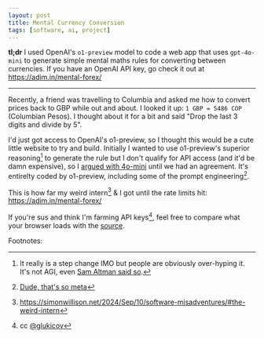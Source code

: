 ```yaml
---
layout: post
title: Mental Currency Conversion
tags: [software, ai, project]
---
```


**tl;dr** I used OpenAI's `o1-preview` model to code a web app that uses `gpt-4o-mini` to generate simple mental maths rules for converting between currencies. If you have an OpenAI API key, go check it out at https://adim.in/mental-forex/

---
Recently, a friend was travelling to Columbia and asked me how to convert prices back to GBP while out and about. I looked it up: `1 GBP = 5486 COP` (Columbian Pesos). I thought about it for a bit and said "Drop the last 3 digits and divide by 5". 

I'd just got access to OpenAI's o1-preview, so I thought this would be a cute little website to try and build. Initially I wanted to use o1-preview's superior reasoning[^superior] to generate the rule but I don't qualify for API access (and it'd be damn expensive), so I [argued with 4o-mini](https://platform.openai.com/docs/guides/prompt-engineering) until we had an agreement. It's entirelty coded by o1-preview, including some of the prompt engineering[^meta].

This is how far my weird intern[^weird-intern] & I got until the rate limits hit: https://adim.in/mental-forex/

If you're sus and think I'm farming API keys[^gleb], feel free to compare what your browser loads with the [source](https://github.com/adstastic/mental-forex/blob/main/index.html).

Footnotes:

[^superior]: It really is a step change IMO but people are obviously over-hyping it. It's not AGI, even [Sam Altman said so](https://x.com/sama/status/1834283100639297910).
[^meta]: [Dude, that's so meta](https://www.urbandictionary.com/define.php?term=That%27s%20so%20meta)
[^weird-intern]: https://simonwillison.net/2024/Sep/10/software-misadventures/#the-weird-intern
[^gleb]: cc [@glukicov](https://github.com/glukicov)